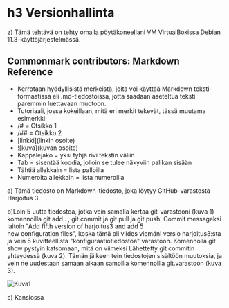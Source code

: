 # h3 Versionhallinta

z) Tämä tehtävä on tehty omalla pöytäkoneellani VM VirtualBoxissa Debian
   11.3-käyttöjärjestelmässä. 

## Commonmark contributors: Markdown Reference

* Kerrotaan hyödyllisistä merkeistä, joita voi käyttää Markdown teksti-
  formaatissa eli .md-tiedostoissa, jotta saadaan aseteltua teksti
  paremmin luettavaan muotoon.
* Tutoriaali, jossa kokeillaan, mitä eri merkit tekevät, tässä muutama
  esimerkki:
* /# = Otsikko 1
* /##  = Otsikko 2
* [linkki](linkin osoite)
* ![kuva](kuvan osoite)
* Kappalejako = yksi tyhjä rivi tekstin väliin
* Tab = sisentää koodia, jolloin se tulee näkyviin palikan sisään
* Tähtiä allekkain = lista palloilla
* Numeroita allekkain = lista numeroilla 

a) Tämä tiedosto on Markdown-tiedosto, joka löytyy GitHub-varastosta
   Harjoitus 3. 

b)Loin 5 uutta tiedostoa, jotka vein samalla kertaa git-varastooni 
  (kuva 1) komennoilla git add . , git commit ja git pull ja git push.
  Commit messageksi laitoin "Add fifth version of harjoitus3 and add 5	
  new configuration files", koska tämä oli viides viemäni  versio 
  harjoitus3:sta ja vein 5 kuvitteellista "konfiguraatiotiedostoa" 
  varastoon. Komennolla git show pystyin katsomaan, mitä on viimeksi
  Lähettetty git commitin yhteydessä (kuva 2). Tämän jälkeen tein
  tiedostojen sisältöön  muutoksia, ja vein ne uudestaan samaan aikaan
  samoilla komennoilla git.varastoon (kuva 3). 

![Kuva1](/home/jerry/Pictures/commit1.png) 

c) Kansiossa  
